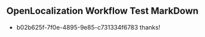 ## OpenLocalization Workflow Test MarkDown
* b02b625f-7f0e-4895-9e85-c731334f6783 thanks!

<!--HONumber=Jul16_HO3-->


